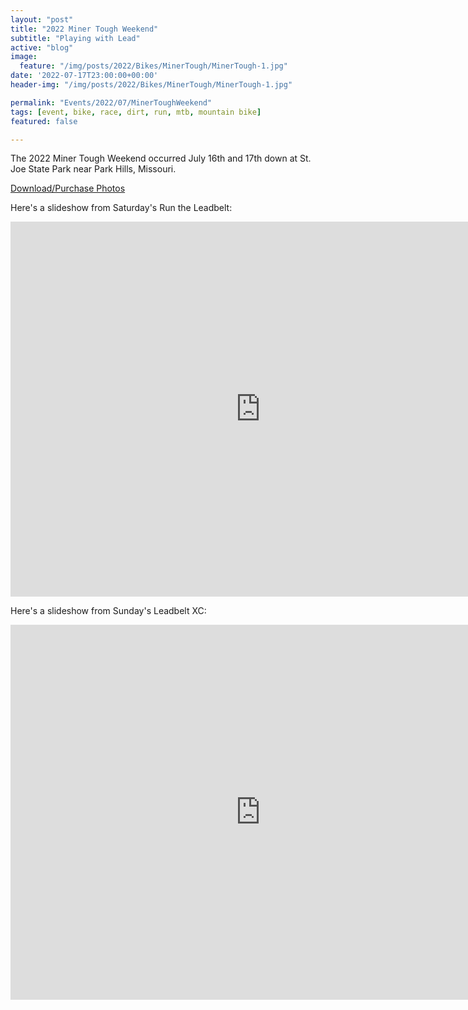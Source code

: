```yaml
---
layout: "post"
title: "2022 Miner Tough Weekend"
subtitle: "Playing with Lead"
active: "blog"
image:
  feature: "/img/posts/2022/Bikes/MinerTough/MinerTough-1.jpg"
date: '2022-07-17T23:00:00+00:00'
header-img: "/img/posts/2022/Bikes/MinerTough/MinerTough-1.jpg"

permalink: "Events/2022/07/MinerToughWeekend"
tags: [event, bike, race, dirt, run, mtb, mountain bike]
featured: false

---
```


The 2022 Miner Tough Weekend occurred July 16th and 17th down at St. Joe State Park near Park Hills, Missouri.

[Download/Purchase Photos](https://photos.rainbowmarks.com/event/2022-Miner-Tough)


Here's a slideshow from Saturday's Run the Leadbelt:
<iframe src="https://photos.rainbowmarks.com/frame/slideshow?key=tDvwRj&speed=3&transition=fade&autoStart=1&captions=0&navigation=0&playButton=0&randomize=0&transitionSpeed=2" width="800" height="600" frameborder="no" scrolling="no"></iframe>

Here's a slideshow from Sunday's Leadbelt XC:
<iframe src="https://photos.rainbowmarks.com/frame/slideshow?key=748Qxs&speed=3&transition=fade&autoStart=1&captions=0&navigation=0&playButton=0&randomize=0&transitionSpeed=2" width="800" height="600" frameborder="no" scrolling="no"></iframe>